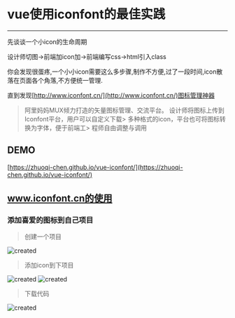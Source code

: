 # vue使用iconfont的最佳实践
----
先谈谈一个小icon的生命周期

设计师切图->前端加icon加->前端编写css->html引入class

你会发现很蛋疼,一个小小icon需要这么多步骤,制作不方便,过了一段时间,icon散落在页面各个角落,不方便统一管理.

直到发现[http://www.iconfont.cn/](http://www.iconfont.cn/)图标管理神器

> 阿里妈妈MUX倾力打造的矢量图标管理、交流平台。
> 设计师将图标上传到Iconfont平台，用户可以自定义下载> 多种格式的icon，平台也可将图标转换为字体，便于前端工> 程师自由调整与调用
## DEMO

[https://zhuoqi-chen.github.io/vue-iconfont/](https://zhuoqi-chen.github.io/vue-iconfont/)

## www.iconfont.cn的使用

### 添加喜爱的图标到自己项目
> 创建一个项目

![created](asets/created.png)
> 添加icon到下项目

![created](asets/add.png)
![created](asets/add-to-project.png)
> 下载代码

![created](asets/created.png)
